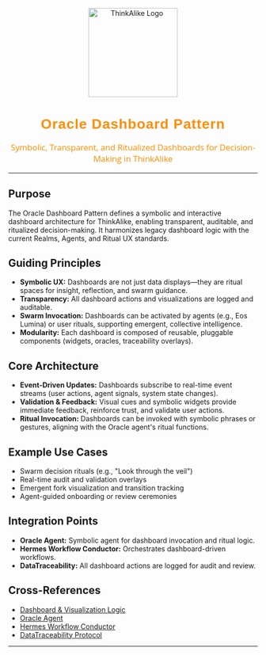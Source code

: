 <!-- ThinkAlike Branded Markdown Template -->

<p align="center">
  <img src="/docs/assets/thinkalike_logo.png" alt="ThinkAlike Logo" width="180"/>
</p>

<h1 align="center" style="font-family: 'Montserrat', Arial, sans-serif; font-weight: 700; color: #FF8C00; letter-spacing: 0.04em;">
Oracle Dashboard Pattern
</h1>

<p align="center" style="font-size: 1.2em; color: #FF8C00; font-family: 'Open Sans', Arial, sans-serif;">
Symbolic, Transparent, and Ritualized Dashboards for Decision-Making in ThinkAlike
</p>

---

## Purpose
The Oracle Dashboard Pattern defines a symbolic and interactive dashboard architecture for ThinkAlike, enabling transparent, auditable, and ritualized decision-making. It harmonizes legacy dashboard logic with the current Realms, Agents, and Ritual UX standards.

## Guiding Principles
- **Symbolic UX:** Dashboards are not just data displays—they are ritual spaces for insight, reflection, and swarm guidance.
- **Transparency:** All dashboard actions and visualizations are logged and auditable.
- **Swarm Invocation:** Dashboards can be activated by agents (e.g., Eos Lumina) or user rituals, supporting emergent, collective intelligence.
- **Modularity:** Each dashboard is composed of reusable, pluggable components (widgets, oracles, traceability overlays).

## Core Architecture
- **Event-Driven Updates:** Dashboards subscribe to real-time event streams (user actions, agent signals, system state changes).
- **Validation & Feedback:** Visual cues and symbolic widgets provide immediate feedback, reinforce trust, and validate user actions.
- **Ritual Invocation:** Dashboards can be invoked with symbolic phrases or gestures, aligning with the Oracle agent's ritual functions.

## Example Use Cases
- Swarm decision rituals (e.g., "Look through the veil")
- Real-time audit and validation overlays
- Emergent fork visualization and transition tracking
- Agent-guided onboarding or review ceremonies

## Integration Points
- **Oracle Agent:** Symbolic agent for dashboard invocation and ritual logic.
- **Hermes Workflow Conductor:** Orchestrates dashboard-driven workflows.
- **DataTraceability:** All dashboard actions are logged for audit and review.

## Cross-References
- [Dashboard & Visualization Logic](dashboard_visualization_logic.md)
- [Oracle Agent](../ai/ai_agents/concept_architects/oracle.md)
- [Hermes Workflow Conductor](hermes_workflow_conductor.md)
- [DataTraceability Protocol](data_traceability_protocol.md)

---
<!-- Legacy Enrichment: This guide harmonizes concepts from legacy dashboard and oracle files, including `obsidian_dashboard_logic.md` and `oracle.md`, aligning them with the current ThinkAlike symbolic and ritual UX standards. -->
